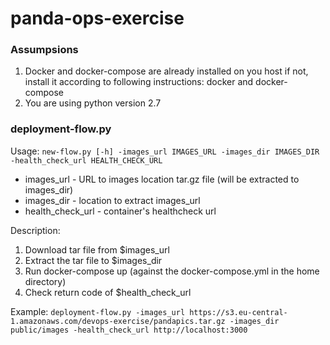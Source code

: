 # panda-ops-exercise

### Assumpsions
1. Docker and docker-compose are already installed on you host if not, install it according to following instructions: docker and docker-compose
2. You are using python version 2.7

### deployment-flow.py


Usage: ```new-flow.py [-h] -images_url IMAGES_URL -images_dir IMAGES_DIR -health_check_url HEALTH_CHECK_URL```

- images_url - URL to images location tar.gz file (will be extracted to images_dir)
- images_dir - location to extract images_url
- health_check_url - container's healthcheck url

Description: 
1.	Download tar file from $images_url
2.	Extract the tar file to $images_dir
3.	Run docker-compose up (against the docker-compose.yml in the home directory)
4.	Check return code of $health_check_url


Example: ```deployment-flow.py -images_url https://s3.eu-central-1.amazonaws.com/devops-exercise/pandapics.tar.gz -images_dir public/images -health_check_url http://localhost:3000```
